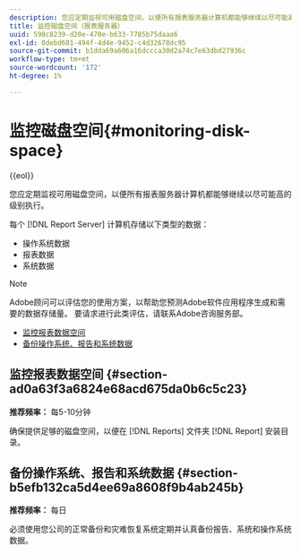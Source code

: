 ```yaml
---
description: 您应定期监视可用磁盘空间，以便所有报表服务器计算机都能够继续以尽可能高的级别执行。
title: 监控磁盘空间（报表服务器）
uuid: 590c8239-d20e-470e-b633-7785b75daaa6
exl-id: 0debd601-494f-4d4e-9452-c4d32678dc95
source-git-commit: b1dda69a606a16dccca30d2a74c7e63dbd27936c
workflow-type: tm+mt
source-wordcount: '172'
ht-degree: 1%

---
```


# 监控磁盘空间{#monitoring-disk-space}

{{eol}}

您应定期监视可用磁盘空间，以便所有报表服务器计算机都能够继续以尽可能高的级别执行。

每个 [!DNL Report Server] 计算机存储以下类型的数据：

* 操作系统数据
* 报表数据
* 系统数据

>[!NOTE]
>
>Adobe顾问可以评估您的使用方案，以帮助您预测Adobe软件应用程序生成和需要的数据存储量。 要请求进行此类评估，请联系Adobe咨询服务部。

* [监控报表数据空间](../../../home/c-rpt-oview/c-admin-rpt/c-mon-disk-sp.md#section-ad0a63f3a6824e68acd675da0b6c5c23)
* [备份操作系统、报告和系统数据](../../../home/c-rpt-oview/c-admin-rpt/c-mon-disk-sp.md#section-b5efb132ca5d4ee69a8608f9b4ab245b)

## 监控报表数据空间 {#section-ad0a63f3a6824e68acd675da0b6c5c23}

**推荐频率：** 每5-10分钟

确保提供足够的磁盘空间，以便在 [!DNL Reports] 文件夹 [!DNL Report] 安装目录。

## 备份操作系统、报告和系统数据 {#section-b5efb132ca5d4ee69a8608f9b4ab245b}

**推荐频率：** 每日

必须使用您公司的正常备份和灾难恢复系统定期并认真备份报告、系统和操作系统数据。
